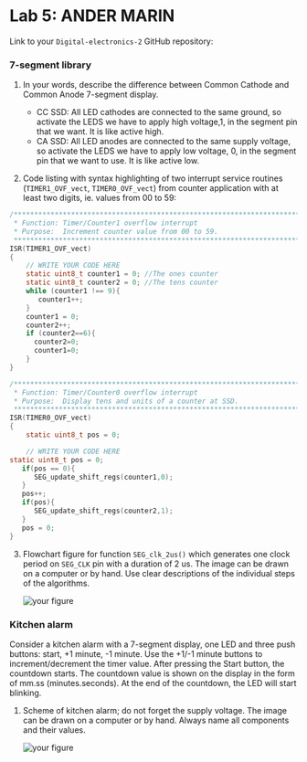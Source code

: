 # Lab 5: ANDER MARIN

Link to your `Digital-electronics-2` GitHub repository:

[]()


### 7-segment library

1. In your words, describe the difference between Common Cathode and Common Anode 7-segment display.
   * CC SSD: All LED cathodes are connected to the same ground, so activate the LEDS we have to apply high voltage,1, in the segment pin that we want. It is like active high.
   * CA SSD: All LED anodes are connected to the same supply voltage, so activate the LEDS we have to apply low voltage, 0, in the segment pin that we want to use. It is like active low.

2. Code listing with syntax highlighting of two interrupt service routines (`TIMER1_OVF_vect`, `TIMER0_OVF_vect`) from counter application with at least two digits, ie. values from 00 to 59:

```c
/**********************************************************************
 * Function: Timer/Counter1 overflow interrupt
 * Purpose:  Increment counter value from 00 to 59.
 **********************************************************************/
ISR(TIMER1_OVF_vect)
{
    // WRITE YOUR CODE HERE
    static uint8_t counter1 = 0; //The ones counter
    static uint8_t counter2 = 0; //The tens counter
    while (counter1 !== 9){
       counter1++;   
    }
    counter1 = 0;
    counter2++;
    if (counter2==6){
      counter2=0;
      counter1=0;
    }
}
```

```c
/**********************************************************************
 * Function: Timer/Counter0 overflow interrupt
 * Purpose:  Display tens and units of a counter at SSD.
 **********************************************************************/
ISR(TIMER0_OVF_vect)
{
    static uint8_t pos = 0;

    // WRITE YOUR CODE HERE
static uint8_t pos = 0;
   if(pos == 0){
      SEG_update_shift_regs(counter1,0);
   }
   pos++;
   if(pos){
      SEG_update_shift_regs(counter2,1);
   }
   pos = 0;
}
```

3. Flowchart figure for function `SEG_clk_2us()` which generates one clock period on `SEG_CLK` pin with a duration of 2&nbsp;us. The image can be drawn on a computer or by hand. Use clear descriptions of the individual steps of the algorithms.

   ![your figure]()


### Kitchen alarm

Consider a kitchen alarm with a 7-segment display, one LED and three push buttons: start, +1 minute, -1 minute. Use the +1/-1 minute buttons to increment/decrement the timer value. After pressing the Start button, the countdown starts. The countdown value is shown on the display in the form of mm.ss (minutes.seconds). At the end of the countdown, the LED will start blinking.

1. Scheme of kitchen alarm; do not forget the supply voltage. The image can be drawn on a computer or by hand. Always name all components and their values.

   ![your figure]()
